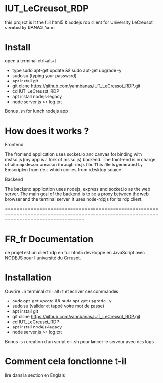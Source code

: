 # IUT_LeCreusot_RDP
this project is it the full html5 & nodejs rdp client for University LeCreusot created by BANAS_Yann 

# Install
open a terminal ctrl+alt+t
  - type sudo apt-get update && sudo apt-get upgrade -y 
  - sudo su (typing your password)
  - apt install git
  - git clone https://github.com/yannbanas/IUT_LeCreusot_RDP.git
  - cd IUT_LeCreusot_RDP
  - apt install nodejs-legacy
  - node server.js >> log.txt
  
Bonus .sh for lunch nodejs app

# How does it works ?

 Frontend

The frontend application uses socket.io and canvas for binding with mstsc.js (my app is a fork of mstsc.js) backend. The front-end is in charge of bitmap decompression through rle.js file. This file is generated by Emscripten from rle.c which comes from rdesktop source.

 Backend

The backend application uses nodejs, express and socket.io as the web server. The main goal of the backend is to be a proxy between the web browser and the terminal server. It uses node-rdpjs for its rdp client.

========================================================================================================================================

# FR_fr Documentation

ce projet est un client rdp en full html5 developpé en JavaScript avec NODEJS pour l'université du Creusot.

# Installation

Ouvrire un terminal ctrl+alt+t et ecriver ces commandes
  - sudo apt-get update && sudo apt-get upgrade -y 
  - sudo su (valider et tappé votre mot de passe)
  - apt install git
  - git clone https://github.com/yannbanas/IUT_LeCreusot_RDP.git
  - cd IUT_LeCreusot_RDP
  - apt install nodejs-legacy
  - node server.js >> log.txt
  
Bonus .sh creation d'un script en .sh pour lancer le serveur avec des logs

# Comment cela fonctionne t-il

lire dans la section en Englais
